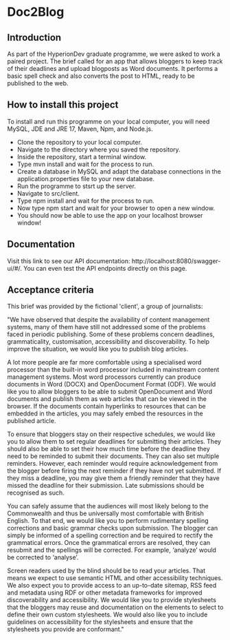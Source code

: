 # Doc2Blog

## Introduction
As part of the HyperionDev graduate programme, we were asked to work a paired project. The brief called for an app that allows bloggers to keep track of their deadlines and upload blogposts as Word documents. It performs a basic spell check and also converts the post to HTML, ready to be published to the web.

## How to install this project

To install and run this programme on your local computer, you will need MySQL, JDE and JRE 17, Maven, Npm, and Node.js. 
* Clone the repository to your local computer.
* Navigate to the directory where you saved the repository.
* Inside the repository, start a terminal window.
* Type mvn install and wait for the process to run.
* Create a database in MySQL and adapt the database connections in the application.properties file to your new database. 
* Run the programme to stsrt up the server.
* Navigate to src/client.
* Type npm install and wait for the process to run.
* Now type npm start and wait for your browser to open a new window.
* You should now be able to use the app on your localhost browser window!

## Documentation

Visit this link to see our API documentation: http://localhost:8080/swagger-ui/#/. You can even test the API endpoints directly on this page.

## Acceptance criteria

This brief was provided by the fictional 'client', a group of journalists:

"We have observed that despite the availability of content management systems, many of them have still not addressed some of the problems faced in periodic publishing. Some of these problems concern deadlines, grammaticality, customisation, accessibility and discoverability. To help improve the situation, we would like you to publish blog articles. 

A lot more people are far more comfortable using a specialised word processor than the built-in word processor included in mainstream content management systems. Most word processors currently can produce documents in Word (DOCX) and OpenDocument Format (ODF). We would like you to allow bloggers to be able to submit OpenDocument and Word documents and publish them as web articles that can be viewed in the browser. If the documents contain hyperlinks to resources that can be embedded in the articles, you may safely embed the resources in the published article.

To ensure that bloggers stay on their respective schedules, we would like you to allow them to set regular deadlines for submitting their articles. They should also be able to set their how much time before the deadline they need to be reminded to submit their documents. They can also set multiple reminders. However, each reminder would require acknowledgement from the blogger before firing the next reminder if they have not yet submitted. If they miss a deadline, you may give them a friendly reminder that they have missed the deadline for their submission. Late submissions should be recognised as such.

You can safely assume that the audiences will most likely belong to the Commonwealth and thus be universally most comfortable with British English. To that end, we would like you to perform rudimentary spelling corrections and basic grammar checks upon submission. The blogger can simply be informed of a spelling correction and be required to rectify the grammatical errors. Once the grammatical errors are resolved, they can resubmit and the spellings will be corrected. For example, ‘analyze’ would be corrected to ‘analyse’.

Screen readers used by the blind should be to read your articles. That means we expect to use semantic HTML and other accessibility techniques. We also expect you to provide access to an up-to-date sitemap, RSS feed and metadata using RDF or other metadata frameworks for improved discoverability and accessibility. We would like you to provide stylesheets that the bloggers may reuse and documentation on the elements to select to define their own custom stylesheets. We would also like you to include guidelines on accessibility for the stylesheets and ensure that the stylesheets you provide are conformant."
